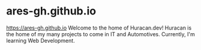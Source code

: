 # ares-gh.github.io
https://ares-gh.github.io
Welcome to the home of Huracan.dev! Huracan is the home of my many projects to come in IT and Automotives. Currently, I'm learning Web Development.
